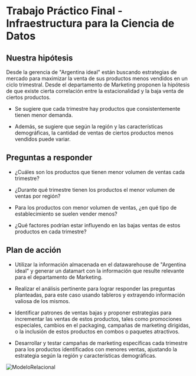# Trabajo Práctico Final - Infraestructura para la Ciencia de Datos

## Nuestra hipótesis
Desde la gerencia de "Argentina ideal" están buscando estrategias de mercado para maximizar la venta de sus productos menos vendidos en un ciclo trimestral. Desde el departamento de Marketing proponen la hipótesis de que existe cierta correlación entre la estacionalidad y la baja venta de ciertos productos.

* Se sugiere que cada trimestre hay productos que consistentemente tienen menor demanda.

* Además, se sugiere que según la región y las características demográficas, la cantidad de ventas de ciertos productos menos vendidos puede variar.

## Preguntas a responder

* ¿Cuáles son los productos que tienen menor volumen de ventas cada trimestre?

* ¿Durante qué trimestre tienen los productos el menor volumen de ventas por región?

* Para los productos con menor volumen de ventas, ¿en qué tipo de establecimiento se suelen vender menos?

* ¿Qué factores podrían estar influyendo en las bajas ventas de estos productos en cada trimestre?

## Plan de acción 

* Utilizar la información almacenada en el datawarehouse de "Argentina ideal" y generar un datamart con la información que resulte relevante para el departamento de Marketing.

* Realizar el análisis pertinente para lograr responder las preguntas planteadas, para este caso usando tableros y extrayendo información valiosa de los mismos.

* Identificar patrones de ventas bajas y proponer estrategias para incrementar las ventas de estos productos, tales como promociones especiales, cambios en el packaging, campañas de marketing dirigidas, o la inclusión de estos productos en combos o paquetes atractivos.

* Desarrollar y testar campañas de marketing específicas cada trimestre para los productos identificados con menores ventas, ajustando la estrategia según la región y características demográficas.

![ModeloRelacional](https://github.com/titiBFG/Argentina-Ideal/assets/124835858/633b3fec-ed11-4b24-bfa7-59dbd5758a98)
